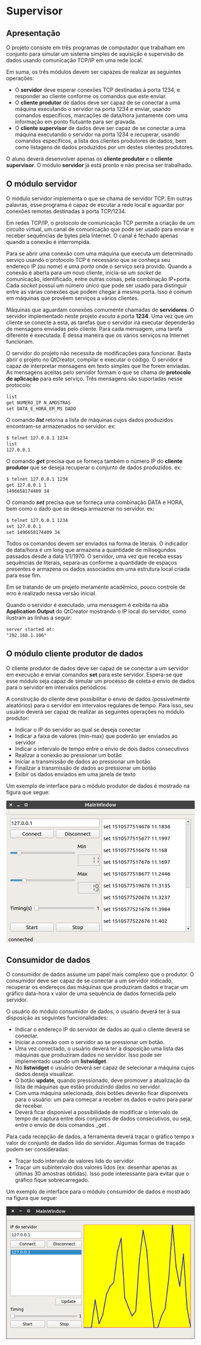 # Supervisor 

## Apresentação 

O projeto consiste em três programas de computador que trabalham em
conjunto para simular um sistema simples de aquisição e supervisão de
dados usando comunicação TCP/IP em uma rede local.

Em suma, os três módulos devem ser capazes de realizar as seguintes
operações:

- O **servidor** deve esperar conexões TCP destinadas à porta 1234, e
  responder ao cliente conforme os comandos que este enviar.
- O **cliente produtor** de dados deve ser capaz de se conectar a uma
  máquina executando o servidor na porta 1234 e enviar, usando
  comandos específicos, marcações de data/hora juntamente com uma
  informação em ponto flutuante para ser gravada.
- O **cliente supervisor** de dados deve ser capaz de se conectar a uma
  máquina executando o servidor na porta 1234 e recuperar, usando
  comandos específicos, a lista dos clientes produtores de dados, bem
  como listagens de dados produzidos por um destes clientes
  produtores.

O aluno deverá desenvolver apenas os **cliente produtor** e o
**cliente supervisor**. O módulo **servidor** já está pronto e não
precisa ser trabalhado.


## O módulo servidor

O módulo servidor implementa o que se chama de servidor TCP. Em outras
palavras, esse programa é capaz de escutar a rede local e aguardar por
conexões remotas destinadas à porta TCP/1234.

Em redes TCP/IP, o protocolo de comunicação TCP permite a criação de
um circuito virtual, um canal de comunicação que pode ser usado para
enviar e receber sequências de bytes pela Internet. O canal é fechado
apenas quando a conexão é interrompida.

Para se abrir uma conexão com uma máquina que executa um determinado
serviço usando o protocolo TCP é necessário que se conheça seu
endereço IP (ou nome) e uma _porta_ onde o serviço será
provido. Quando a conexão é aberta para um novo cliente, inicia-se um
_socket_ de comunicação, identificado, entre outras coisas, pela
combinação IP+porta. Cada _socket_ possui um número único que
pode ser usado para distinguir entre as várias conexões que podem
chegar à mesma porta. Isso é comum em máquinas que provêem serviços a
vários clientes.

Máquinas que aguardam conexões comumente chamadas de **servidores**. O
servidor implementado neste projeto _escuta_  a porta **1234**. Uma
vez que um cliente se conecte a esta, as tarefas que o servidor irá
executar dependerão de mensagens enviadas pelo cliente. Para cada
mensagem, uma tarefa diferente é executada. É dessa maneira que os
vários serviços na Internet funcionam.

O servidor do projeto não necessita de modificações para
funcionar. Basta abrir o projeto no QtCreator, compilar e executar o
código. O servidor é capaz de interpretar mensagens em texto simples
que lhe forem enviadas. As mensagens aceitas pelo servidor formam o
que se chama de **protocolo de aplicação** para este serviço. Três
mensagens são suportadas nesse protocolo:

```
list
get NUMERO_IP N_AMOSTRAS
set DATA_E_HORA_EM_MS DADO
```

O comando **_list_** retorna a lista de máquinas cujos dados
produzidos encontram-se armazenados no servidor. ex:
```
$ telnet 127.0.0.1 1234
list
127.0.0.1
```

O comando **_get_** precisa que se forneça também o número IP do
**cliente produtor** que se deseja recuperar o conjunto de dados
produzidos. ex:

```
$ telnet 127.0.0.1 1234
get 127.0.0.1 1
1496658174409 34
```

O comando **_set_** precisa que se forneça uma combinação DATA e HORA,
bem como o dado que se deseja armazenar no servidor. ex:

```
$ telnet 127.0.0.1 1234
set 127.0.0.1
set 1496658174409 34
```

Todos os comandos devem ser enviados na forma de literais. O indicador
de data/hora é um long que armazena a quantidade de milisegundos
passados desde a data 1/1/1970. O servidor, uma vez que receba essas
sequências de literais, separa-as conforme a quantidade de espaços
presentes e armazena os dados associados em uma estrutura local criada
para esse fim.

Em se tratando de um projeto meramente acadêmico, pouco controle de
erro é realizado nessa versão inicial.

Quando o servidor é executado, uma mensagem é exibida na aba
**Application Output** do QtCreator mostrando o IP local do servidor,
como ilustram as linhas a seguir:

```
server started at:
"192.168.1.106"
```

## O módulo cliente produtor de dados

O cliente produtor de dados deve ser capaz de se conectar a um
servidor em execução e enviar comandos **set** para este
servidor. Espera-se que esse módulo seja capaz de simular um processo
de coleta e envio de dados para o servidor em intervalos periódicos.

A construção do cliente deve possibilitar o envio de dados
(possivelmente aleatórios) para o servidor em intervalos regulares de
tempo. Para isso, seu usuário deverá ser capaz de realizar as
seguintes operações no módulo produtor:

- Indicar o IP do servidor ao qual se deseja conectar
- Indicar a faixa de valores (min-max) que poderão ser enviados ao servidor
- Indicar o intervalo de tempo entre o envio de dois dados consecutivos
- Realizar a conexão ao pressionar um botão
- Iniciar a transmissão de dados ao pressionar um botão
- Finalizar a transmissão de dados ao pressionar um botão
- Exibir os dados enviados em uma janela de texto

Um exemplo de interface para o módulo produtor de dados é mostrado na
figura que segue:

![Produtor de dados](images/dataproducer.png)

## Consumidor de dados

O consumidor de dados assume um papel mais complexo que o produtor. O
consumidor deve ser capaz de se conectar a um servidor indicado,
recuperar os endereços das máquinas que produziram dados e traçar um
gráfico data-hora x valor de uma sequência de dados fornecida pelo
servidor.

O usuário do módulo consumidor de dados, o usuário deverá ter à sua
disposição as seguintes funcionalidades:

- Indicar o endereço IP do servidor de dados ao qual o cliente deverá
  se conectar.
- Iniciar a conexão com o servidor ao se pressionar um botão.
- Uma vez conectado, o usuário deverá ter a disposição uma lista das
  máquinas que produziram dados no servidor. Isso pode ser
  implementado usando um **listwidget**.
- No **listwidget** o usuário deverá ser capaz de selecionar a máquina
  cujos dados deseja visualizar.
- O botão **update**, quando pressionado, deve promover a atualização da
  lista de máquinas que estão produzindo dados no servidor.
- Com uma máquina selecionada, dois botões deverão ficar disponíveis
  para o usuário: um para começar a receber os dados e outro para
  parar de receber.
- Deverá ficar disponível a possibilidade de modificar o intervalo de
  tempo de captura entre dois conjuntos de dados consecutivos, ou
  seja, entre o envio de dois comandos _get .

Para cada recepção de dados, a ferramenta deverá traçar o gráfico
tempo x valor do conjunto de dados lido do servidor. Algumas formas de
traçado podem ser consideradas:

- Traçar todo intervalo de valores lido do servidor.
- Traçar um subintervalo dos valores lidos (ex: desenhar apenas as
  últimas 30 amostras obtidas). Isso pode interessante para evitar que
  o gráfico fique sobrecarregado.

Um exemplo de interface para o módulo consumidor de dados é mostrado na
figura que segue:

![Consumidor de dados](images/dataconsumer.png)

